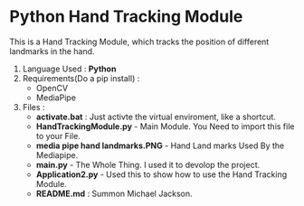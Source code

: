 # Python Hand Tracking Module

This is a Hand Tracking Module, which tracks the position of different landmarks in the hand.

1. Language Used : **Python**
2. Requirements(Do a pip install) : 
   - OpenCV
   - MediaPipe
3. Files :
   - **activate.bat** : Just activte the virtual enviroment, like a shortcut.
   - **HandTrackingModule.py** - Main Module. You Need to import this file to your File.
   - **media pipe hand landmarks.PNG** - Hand Land marks Used By the Mediapipe.
   - **main.py** - The Whole Thing. I used it to devolop the project.
   - **Application2.py** - Used this to show how to use the Hand Tracking Module.
   - **README.md** : Summon Michael Jackson.
